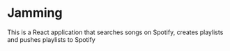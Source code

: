 # Jamming

This is a React application that searches songs on Spotify, creates playlists and pushes playlists to Spotify